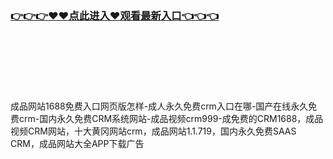 ### [👉👉👉♥♥点此进入♥观看最新入口👈👈👈](http://a.dkdd.shop/crm.html)
<br></br><br></br><br></br>
成品网站1688免费入口网页版怎样-成人永久免费crm入口在哪-国产在线永久免费crm-国内永久免费CRM系统网站-成品视频crm999-成免费的CRM1688，成品视频CRM网站，十大黄冈网站crm，成品网站1.1.719，国内永久免费SAAS CRM，成品网站大全APP下载广告
